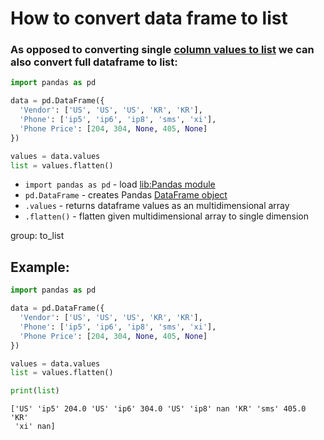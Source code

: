 # How to convert data frame to list

### As opposed to converting single [column values to list](/python-pandas/convert-dataframe-column-values-to-list) we can also convert full dataframe to list:

```python
import pandas as pd

data = pd.DataFrame({
  'Vendor': ['US', 'US', 'US', 'KR', 'KR'],
  'Phone': ['ip5', 'ip6', 'ip8', 'sms', 'xi'],
  'Phone Price': [204, 304, None, 405, None]
})

values = data.values
list = values.flatten()
```

- `import pandas as pd` - load [lib:Pandas module](/python-pandas/how-to-install-pandas)
- `pd.DataFrame` - creates Pandas [DataFrame object](https://pandas.pydata.org/docs/reference/api/pandas.DataFrame.html)
- `.values` - returns dataframe values as an multidimensional array
- `.flatten()` - flatten given multidimensional array to single dimension

group: to_list

## Example: 
```python
import pandas as pd

data = pd.DataFrame({
  'Vendor': ['US', 'US', 'US', 'KR', 'KR'],
  'Phone': ['ip5', 'ip6', 'ip8', 'sms', 'xi'],
  'Phone Price': [204, 304, None, 405, None]
})

values = data.values
list = values.flatten()

print(list)
```
```
['US' 'ip5' 204.0 'US' 'ip6' 304.0 'US' 'ip8' nan 'KR' 'sms' 405.0 'KR'
 'xi' nan]

```

